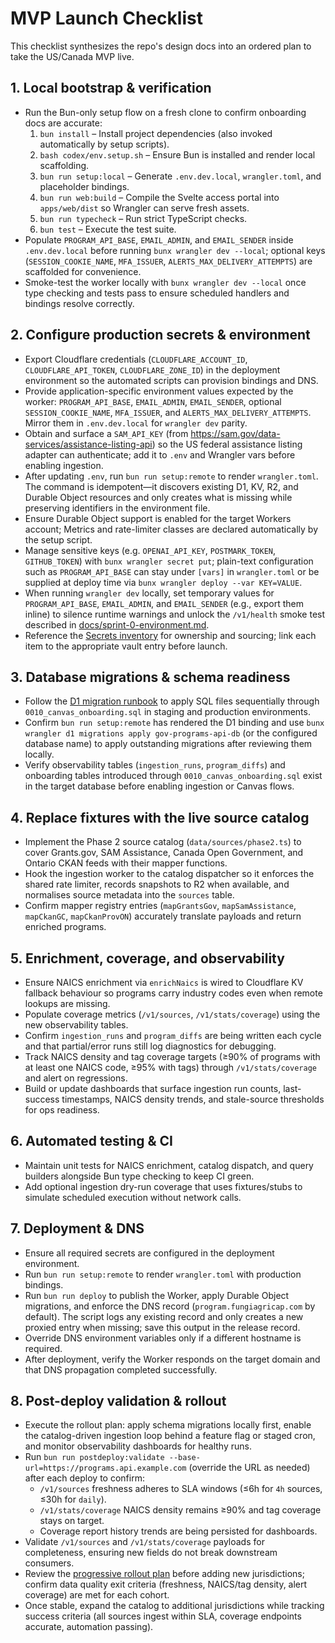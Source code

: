 # MVP Launch Checklist

This checklist synthesizes the repo's design docs into an ordered plan to take the US/Canada MVP live.

## 1. Local bootstrap & verification
- Run the Bun-only setup flow on a fresh clone to confirm onboarding docs are accurate:
  1. `bun install` – Install project dependencies (also invoked automatically by setup scripts).
  2. `bash codex/env.setup.sh` – Ensure Bun is installed and render local scaffolding.
  3. `bun run setup:local` – Generate `.env.dev.local`, `wrangler.toml`, and placeholder bindings.
  4. `bun run web:build` – Compile the Svelte access portal into `apps/web/dist` so Wrangler can serve fresh assets.
  5. `bun run typecheck` – Run strict TypeScript checks.
  6. `bun test` – Execute the test suite.
- Populate `PROGRAM_API_BASE`, `EMAIL_ADMIN`, and `EMAIL_SENDER` inside `.env.dev.local` before running `bunx wrangler dev --local`; optional keys (`SESSION_COOKIE_NAME`, `MFA_ISSUER`, `ALERTS_MAX_DELIVERY_ATTEMPTS`) are scaffolded for convenience.
- Smoke-test the worker locally with `bunx wrangler dev --local` once type checking and tests pass to ensure scheduled handlers and bindings resolve correctly.

## 2. Configure production secrets & environment
- Export Cloudflare credentials (`CLOUDFLARE_ACCOUNT_ID`, `CLOUDFLARE_API_TOKEN`, `CLOUDFLARE_ZONE_ID`) in the deployment environment so the automated scripts can provision bindings and DNS.
- Provide application-specific environment values expected by the worker: `PROGRAM_API_BASE`, `EMAIL_ADMIN`, `EMAIL_SENDER`, optional `SESSION_COOKIE_NAME`, `MFA_ISSUER`, and `ALERTS_MAX_DELIVERY_ATTEMPTS`. Mirror them in `.env.dev.local` for `wrangler dev` parity.
- Obtain and surface a `SAM_API_KEY` (from https://sam.gov/data-services/assistance-listing-api) so the US federal assistance listing adapter can authenticate; add it to `.env` and Wrangler vars before enabling ingestion.
- After updating `.env`, run `bun run setup:remote` to render `wrangler.toml`. The command is idempotent—it discovers existing D1, KV, R2, and Durable Object resources and only creates what is missing while preserving identifiers in the environment file.
- Ensure Durable Object support is enabled for the target Workers account; Metrics and rate-limiter classes are declared automatically by the setup script.
- Manage sensitive keys (e.g. `OPENAI_API_KEY`, `POSTMARK_TOKEN`, `GITHUB_TOKEN`) with `bunx wrangler secret put`; plain-text configuration such as `PROGRAM_API_BASE` can stay under `[vars]` in `wrangler.toml` or be supplied at deploy time via `bunx wrangler deploy --var KEY=VALUE`.
- When running `wrangler dev` locally, set temporary values for `PROGRAM_API_BASE`, `EMAIL_ADMIN`, and `EMAIL_SENDER` (e.g., export them inline) to silence runtime warnings and unlock the `/v1/health` smoke test described in [docs/sprint-0-environment.md](./sprint-0-environment.md).
- Reference the [Secrets inventory](./sprint-0-environment.md#secrets-inventory) for ownership and sourcing; link each item to the appropriate vault entry before launch.

## 3. Database migrations & schema readiness
- Follow the [D1 migration runbook](./d1-migration-runbook.md) to apply SQL files sequentially through `0010_canvas_onboarding.sql` in staging and production environments.
- Confirm `bun run setup:remote` has rendered the D1 binding and use `bunx wrangler d1 migrations apply gov-programs-api-db` (or the configured database name) to apply outstanding migrations after reviewing them locally.
- Verify observability tables (`ingestion_runs`, `program_diffs`) and onboarding tables introduced through `0010_canvas_onboarding.sql` exist in the target database before enabling ingestion or Canvas flows.

## 4. Replace fixtures with the live source catalog
- Implement the Phase 2 source catalog (`data/sources/phase2.ts`) to cover Grants.gov, SAM Assistance, Canada Open Government, and Ontario CKAN feeds with their mapper functions.
- Hook the ingestion worker to the catalog dispatcher so it enforces the shared rate limiter, records snapshots to R2 when available, and normalises source metadata into the `sources` table.
- Confirm mapper registry entries (`mapGrantsGov`, `mapSamAssistance`, `mapCkanGC`, `mapCkanProvON`) accurately translate payloads and return enriched programs.

## 5. Enrichment, coverage, and observability
- Ensure NAICS enrichment via `enrichNaics` is wired to Cloudflare KV fallback behaviour so programs carry industry codes even when remote lookups are missing.
- Populate coverage metrics (`/v1/sources`, `/v1/stats/coverage`) using the new observability tables.
- Confirm `ingestion_runs` and `program_diffs` are being written each cycle and that partial/error runs still log diagnostics for debugging.
- Track NAICS density and tag coverage targets (≥90% of programs with at least one NAICS code, ≥95% with tags) through `/v1/stats/coverage` and alert on regressions.
- Build or update dashboards that surface ingestion run counts, last-success timestamps, NAICS density trends, and stale-source thresholds for ops readiness.

## 6. Automated testing & CI
- Maintain unit tests for NAICS enrichment, catalog dispatch, and query builders alongside Bun type checking to keep CI green.
- Add optional ingestion dry-run coverage that uses fixtures/stubs to simulate scheduled execution without network calls.

## 7. Deployment & DNS
- Ensure all required secrets are configured in the deployment environment.
- Run `bun run setup:remote` to render `wrangler.toml` with production bindings.
- Run `bun run deploy` to publish the Worker, apply Durable Object migrations, and enforce the DNS record (`program.fungiagricap.com` by default). The script logs any existing record and only creates a new proxied entry when missing; save this output in the release record.
- Override DNS environment variables only if a different hostname is required.
- After deployment, verify the Worker responds on the target domain and that DNS propagation completed successfully.

## 8. Post-deploy validation & rollout
- Execute the rollout plan: apply schema migrations locally first, enable the catalog-driven ingestion loop behind a feature flag or staged cron, and monitor observability dashboards for healthy runs.
- Run `bun run postdeploy:validate --base-url=https://programs.api.example.com` (override the URL as needed) after each deploy to confirm:
  - `/v1/sources` freshness adheres to SLA windows (≤6h for `4h` sources, ≤30h for `daily`).
  - `/v1/stats/coverage` NAICS density remains ≥90% and tag coverage stays on target.
  - Coverage report history trends are being persisted for dashboards.
- Validate `/v1/sources` and `/v1/stats/coverage` payloads for completeness, ensuring new fields do not break downstream consumers.
- Review the [progressive rollout plan](./progressive-rollout-plan.md) before adding new jurisdictions; confirm data quality exit criteria (freshness, NAICS/tag density, alert coverage) are met for each cohort.
- Once stable, expand the catalog to additional jurisdictions while tracking success criteria (all sources ingest within SLA, coverage endpoints accurate, automation passing).
